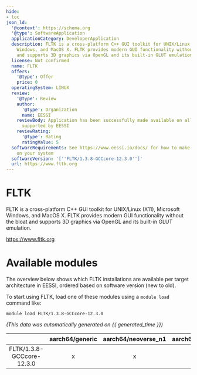 ```yaml
---
hide:
- toc
json_ld:
  '@context': https://schema.org
  '@type': SoftwareApplication
  applicationCategory: DeveloperApplication
  description: FLTK is a cross-platform C++ GUI toolkit for UNIX/Linux (X11), Microsoft
    Windows, and MacOS X. FLTK provides modern GUI functionality without the bloat
    and supports 3D graphics via OpenGL and its built-in GLUT emulation.
  license: Not confirmed
  name: FLTK
  offers:
    '@type': Offer
    price: 0
  operatingSystem: LINUX
  review:
    '@type': Review
    author:
      '@type': Organization
      name: EESSI
    reviewBody: Application has been successfully made available on all architectures
      supported by EESSI
    reviewRating:
      '@type': Rating
      ratingValue: 5
  softwareRequirements: See https://www.eessi.io/docs/ for how to make EESSI available
    on your system
  softwareVersion: '[''FLTK/1.3.8-GCCcore-12.3.0'']'
  url: https://www.fltk.org
---
```


FLTK
====


FLTK is a cross-platform C++ GUI toolkit for UNIX/Linux (X11), Microsoft Windows, and MacOS X. FLTK provides modern GUI functionality without the bloat and supports 3D graphics via OpenGL and its built-in GLUT emulation.

https://www.fltk.org
# Available modules


The overview below shows which FLTK installations are available per target architecture in EESSI, ordered based on software version (new to old).

To start using FLTK, load one of these modules using a `module load` command like:

```shell
module load FLTK/1.3.8-GCCcore-12.3.0
```

*(This data was automatically generated on {{ generated_time }})*  

| |aarch64/generic|aarch64/neoverse_n1|aarch64/neoverse_v1|x86_64/generic|x86_64/amd/zen2|x86_64/amd/zen3|x86_64/amd/zen4|x86_64/intel/haswell|x86_64/intel/skylake_avx512|
| :---: | :---: | :---: | :---: | :---: | :---: | :---: | :---: | :---: | :---: |
|FLTK/1.3.8-GCCcore-12.3.0|x|x|x|x|x|x|x|x|x|

